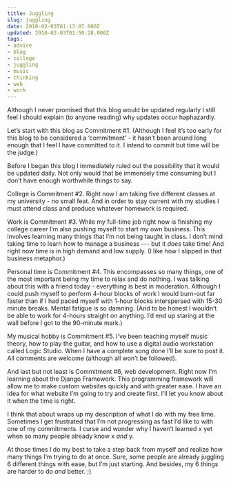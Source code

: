 ```yaml
---
title: Juggling
slug: juggling
date: 2010-02-03T01:13:07.000Z
updated: 2010-02-03T01:50:28.000Z
tags:
- advice
- blog
- college
- juggling
- music
- thinking
- web
- work
---
```


Although I never promised that this blog would be updated regularly I still feel I should explain (to anyone reading) why updates occur haphazardly.

Let’s start with this blog as Commitment #1.  (Although I feel it’s too early for this blog to be considered a ‘commitment’ - it hasn’t been around long enough that I feel I have committed to it.  I intend to commit but time will be the judge.)

Before I began this blog I immediately ruled out the possibility that it would be updated daily.  Not only would that be immensely time consuming but I don’t have enough worthwhile things to say.

College is Commitment #2.  Right now I am taking five different classes at my university - no small feat.  And in order to stay current with my studies I must attend class and produce whatever homework is required.<!--more-->

Work is Commitment #3.  While my full-time job right now is finishing my college career I’m also pushing myself to start my own business.  This involves learning many things that I’m not being taught in class.  I don’t mind taking time to learn how to manage a business --- but it <em>does</em> take time!  And right now time is in high demand and low supply.  (I like how I slipped in that business metaphor.)

Personal time is Commitment #4.  This encompasses so many things, one of the most important being my time to relax and do nothing.  I was talking about this with a friend today - everything is best in moderation.  Although I could push myself to perform 4-hour blocks of work I would burn-out far faster than if I had paced myself with 1-hour blocks interspersed with 15-30 minute breaks.  Mental fatigue is so damning.  (And to be honest I wouldn’t be able to work for 4-hours straight on anything.  I’d end up staring at the wall before I got to the 90-minute mark.)

My musical hobby is Commitment #5.  I’ve been teaching myself music theory, how to play the guitar, and how to use a digital audio workstation called Logic Studio.  When I have a complete song done I’ll be sure to post it.  All comments are welcome (although all won’t be followed).

And last but not least is Commitment #6, web development.  Right now I’m learning about the Django Framework.  This programming framework will allow me to make custom websites quickly and with greater ease.  I have an idea for what website I’m going to try and create first.  I’ll let you know about it when the time is right.

I think that about wraps up my description of what I do with my free time.  Sometimes I get frustrated that I’m not progressing as fast I’d like to with one of my commitments.  I curse and wonder why I haven’t learned x yet when so many people already know x <em>and</em> y.

At those times I do my best to take a step back from myself and realize how many things I’m trying to do at once.  Sure, some people are already juggling 6 different things with ease, but I’m just starting.  And besides, my 6 things are harder to do <em>and </em>better. ;)
